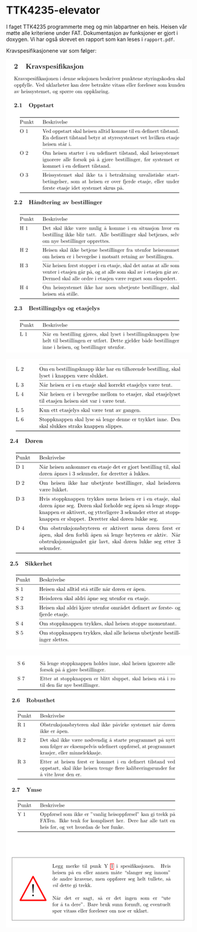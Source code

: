 # TTK4235-elevator

I faget TTK4235 programmerte meg og min labpartner en heis. Heisen vår møtte alle kriteriene under FAT. Dokumentasjon av funksjoner er gjort i doxygen. Vi har også skrevet en rapport som kan leses i `rapport.pdf`.

Kravspesifikasjonene var som følger:

![alt text](https://github.com/Embla-Flatlandsmo/TTK4235-elevator/blob/master/images/Kravspek1.png)

![alt text](https://github.com/Embla-Flatlandsmo/TTK4235-elevator/blob/master/images/kravspek2.png)

![alt text](https://github.com/Embla-Flatlandsmo/TTK4235-elevator/blob/master/images/kravspek3.png)
